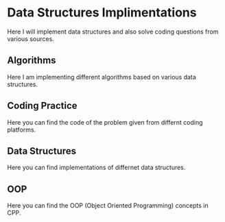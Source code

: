 # Data Structures Implimentations
Here I will implement data structures and also solve coding questions from various sources.
## Algorithms
Here I am implementing different algorithms based on various data structures.
## Coding Practice
Here you can find the code of the problem given from differnt coding platforms.
## Data Structures
Here you can find implementations of differnet data structures.
## OOP
Here you can find the OOP (Object Oriented Programming) concepts in CPP.